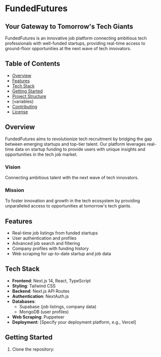 # FundedFutures

## Your Gateway to Tomorrow's Tech Giants

FundedFutures is an innovative job platform connecting ambitious tech professionals with well-funded startups, providing real-time access to ground-floor opportunities at the next wave of tech innovators.



## Table of Contents

- [Overview](#overview)
- [Features](#features)
- [Tech Stack](#tech-stack)
- [Getting Started](#getting-started)
- [Project Structure](#project-structure)
- [variables)
- [Contributing](#contributing)
- [License](#license)

## Overview

FundedFutures aims to revolutionize tech recruitment by bridging the gap between emerging startups and top-tier talent. Our platform leverages real-time data on startup funding to provide users with unique insights and opportunities in the tech job market.

### Vision

Connecting ambitious talent with the next wave of tech innovators.

### Mission

To foster innovation and growth in the tech ecosystem by providing unparalleled access to opportunities at tomorrow's tech giants.

## Features

- Real-time job listings from funded startups
- User authentication and profiles
- Advanced job search and filtering
- Company profiles with funding history
- Web scraping for up-to-date startup and job data

## Tech Stack

- **Frontend**: Next.js 14, React, TypeScript
- **Styling**: Tailwind CSS
- **Backend**: Next.js API Routes
- **Authentication**: NextAuth.js
- **Databases**: 
  - Supabase (job listings, company data)
  - MongoDB (user profiles)
- **Web Scraping**: Puppeteer
- **Deployment**: [Specify your deployment platform, e.g., Vercel]

## Getting Started

1. Clone the repository:
